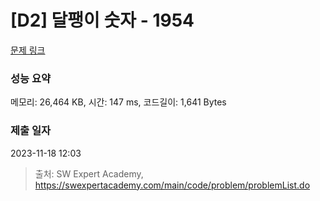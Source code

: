 # [D2] 달팽이 숫자 - 1954 

[문제 링크](https://swexpertacademy.com/main/code/problem/problemDetail.do?contestProbId=AV5PobmqAPoDFAUq) 

### 성능 요약

메모리: 26,464 KB, 시간: 147 ms, 코드길이: 1,641 Bytes

### 제출 일자

2023-11-18 12:03



> 출처: SW Expert Academy, https://swexpertacademy.com/main/code/problem/problemList.do
